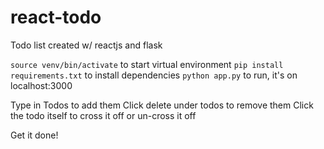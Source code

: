 # react-todo
Todo list created w/ reactjs and flask

<code>source venv/bin/activate</code> to start virtual environment
<code>pip install requirements.txt</code> to install dependencies
<code>python app.py</code> to run, it's on localhost:3000

Type in Todos to add them
Click delete under todos to remove them
Click the todo itself to cross it off or un-cross it off


Get it done!
